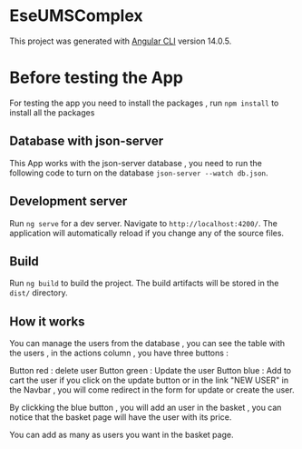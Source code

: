 # EseUMSComplex

This project was generated with [Angular CLI](https://github.com/angular/angular-cli) version 14.0.5.

# Before testing the App
For testing the app you need to install the packages , run `npm install` to install all the packages

## Database with json-server
This App works with the json-server database , you need to run the following code to turn on the database `json-server --watch db.json`.

## Development server

Run `ng serve` for a dev server. Navigate to `http://localhost:4200/`. The application will automatically reload if you change any of the source files.

## Build

Run `ng build` to build the project. The build artifacts will be stored in the `dist/` directory.

## How it works
You can manage the users from the database , you can see the table with the users , in the actions column , you have three buttons :

Button red : delete user
Button green : Update the user
Button blue : Add to cart the user
if you click on the update button or in the link "NEW USER" in the Navbar , you will come redirect in the form for update or create the user.

By clickking the blue button , you will add an user in the basket , you can notice that the basket page will have the user with its price.

You can add as many as users you want in the basket page. 


